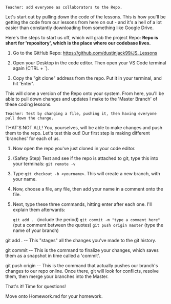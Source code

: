 `Teacher: add everyone as collaborators to the Repo.`

Let's start out by pulling down the code of the lessons. This is how you'll be getting the code from our lessons from here on out - and it's a hell of a lot easier than constantly downloading from something like Google Drive.

Here's the steps to start us off, which will grab the project Repo:
**Repo is short for 'repository', which is the place where our codebase lives.**

1. Go to the GitHub Repo: https://github.com/dustinjack99/JS_Lessons

2. Open your Desktop in the code editor. Then open your VS Code terminal again (CTRL + `).

3. Copy the "git clone" address from the repo. Put it in your terminal, and hit 'Enter'.

This will clone a version of the Repo onto your system. From here, you'll be able to pull down changes and updates I make to the 'Master Branch' of these coding lessons.

`Teacher: Test by changing a file, pushing it, then having everyone pull down the change.`

THAT'S NOT ALL! You, yourselves, will be able to make changes and push them to the repo. Let's test this out! Our first step is making different 'branches' for each of us.

1. Now open the repo you've just cloned in your code editor.

2. (Safety Step) Test and see if the repo is attached to git, type this into your terminals: `git remote -v`

3. Type `git checkout -b <yourname>`. This will create a new branch, with your name.

4. Now, choose a file, any file, then add your name in a comment onto the file.

5. Next, type these three commands, hitting enter after each one. I'll explain them afterwards:

   `git add . ` (include the period)
   `git commit -m "type a comment here"` (put a comment between the quotes)
   `git push origin master` (type the name of your branch)

git add . -- This "stages" all the changes you've made to the git history.

git commit -- This is the command to finalize your changes, which saves them as a snapshot in time called a 'commit'.

git push origin <branch-name> -- This is the command that actually pushes our branch's changes to our repo online. Once there, git will look for conflicts, resolve them, then merge your branches into the Master.

That's it! Time for questions!

Move onto Homework.md for your homework.
